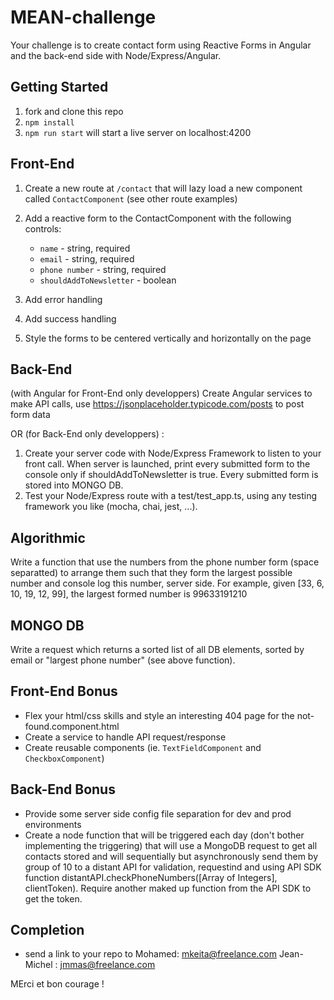 # MEAN-challenge

Your challenge is to create contact form using Reactive Forms in Angular and the back-end side with Node/Express/Angular.

## Getting Started

1. fork and clone this repo
2. `npm install`
3. `npm run start` will start a live server on localhost:4200

## Front-End
1. Create a new route at `/contact` that will lazy load a new component called `ContactComponent` (see other route examples)
   
2. Add a reactive form to the ContactComponent with the following controls:
    - `name` - string, required
    - `email` - string, required
    - `phone number` - string, required
    - `shouldAddToNewsletter` - boolean
3. Add error handling
4. Add success handling
5. Style the forms to be centered vertically and horizontally on the page


## Back-End
(with Angular for Front-End only developpers) 
Create Angular services to make API calls, use https://jsonplaceholder.typicode.com/posts to post form data

OR (for Back-End only developpers) :

1. Create your server code with Node/Express Framework to listen to your front call. When server is launched, print every submitted form to the console only if shouldAddToNewsletter is true. Every submitted form is stored into MONGO DB.
2. Test your Node/Express route with a test/test_app.ts, using any testing framework you like (mocha, chai, jest, ...).

## Algorithmic
Write a function that use the numbers from the phone number form (space separatted) to arrange them such that they form the largest possible number and console log this number, server side. For example, given [33, 6, 10, 19, 12, 99], the largest formed number is 99633191210

## MONGO DB
Write a request which returns a sorted list of all DB elements, sorted by email or "largest phone number" (see above function).


## Front-End Bonus
- Flex your html/css skills and style an interesting 404 page for the not-found.component.html
- Create a service to handle API request/response
- Create reusable components (ie. `TextFieldComponent` and `CheckboxComponent`)

## Back-End Bonus
- Provide some server side config file separation for dev and prod environments
- Create a node function that will be triggered each day (don't bother implementing the triggering) that will use a MongoDB request to get all contacts stored and will sequentially but asynchronously send them by group of 10 to a distant API for validation, requestind and using API SDK function distantAPI.checkPhoneNumbers([Array of Integers], clientToken). Require another maked up function from the API SDK to get the token. 

## Completion 
- send a link to your repo to 
	Mohamed: mkeita@freelance.com
	Jean-Michel : jmmas@freelance.com

MErci et bon courage !
